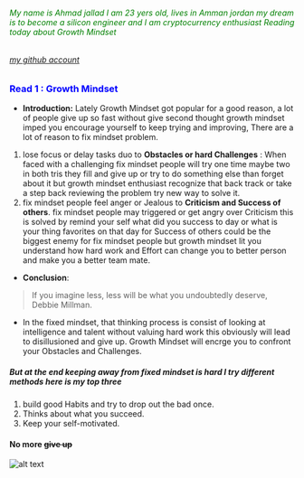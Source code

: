 ###### <span style = "color:green;"> My name is Ahmad jallad I am 23 yers old, lives in Amman jordan my dream is to become a silicon engineer and I am cryptocurrency enthusiast Reading today about *Growth Mindset*</span>
###### [my github account](https://github.com/Ahmadjlallad)
### <span style = "color:blue;" >Read 1 : **Growth Mindset** </span>
- **Introduction:**
Lately Growth Mindset got popular for a good reason, a lot of people give up so fast without give second thought growth mindset imped you encourage yourself  to keep trying and improving, There are a lot of reason to fix mindset problem.
1. lose focus or delay tasks duo to **Obstacles or hard Challenges** : When faced with a challenging fix mindset people will try one time maybe two in both tris  they fill and give up or try to do something else than forget about it but growth mindset enthusiast recognize that back track or take a step back reviewing the problem try new way to solve it.
3. fix mindset people feel anger or Jealous to **Criticism and Success of others**.
fix mindset people may triggered or get angry over Criticism this is solved by remind your self what did you success to day or what is your thing favorites on that day for Success of others could be the biggest enemy for fix mindset people but growth mindset lit you understand how hard work and Effort can change you to better person and make you a better team mate.

- **Conclusion**:
>If you imagine less, less will be what you undoubtedly deserve, Debbie Millman.
* In the fixed mindset, that thinking process is consist of looking at intelligence and talent without valuing hard work this obviously will lead to disillusioned and give up.
Growth Mindset will encrge you to confront your Obstacles and Challenges.
##### But at the end keeping away from fixed mindset is hard I try different methods here is my top three
1.	build good Habits and try to drop out the bad once.
1.	Thinks about what you succeed.
1.	Keep your self-motivated.
#### No more ~~give up~~
![alt text](https://beyondtheobvious.com/wp-content/uploads/2017/11/AdobeStock_106625179-1-1200x630.jpeg "Logo Title Text 1")
